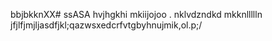 bbjbkknXX# ssASA
hvjhgkhi
mkiijojoo
 . nklvdzndkd
mkknllllln
jfjlfjmjljasdfjkl;qazwsxedcrfvtgbyhnujmik,ol.p;/
